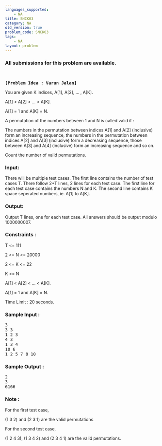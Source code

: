 ```yaml
---
languages_supported:
    - NA
title: SNCK03
category: NA
old_version: true
problem_code: SNCK03
tags:
    - NA
layout: problem
---
```

###  All submissions for this problem are available. 

<pre><br></br><b>[Problem Idea : Varun Jalan]</b>
</pre>
You are given K indices, A\[1\], A\[2\], ... , A\[K\].

A\[1\] &lt; A\[2\] &lt; ... &lt; A\[K\].

A\[1\] = 1 and A\[K\] = N.

A permutation of the numbers between 1 and N is called valid if :

The numbers in the permutation between indices A\[1\] and A\[2\] (inclusive) form an increasing sequence, the numbers in the permutation between indices A\[2\] and A\[3\] (inclusive) form a decreasing sequence, those between A\[3\] and A\[4\] (inclusive) form an increasing sequence and so on.

Count the number of valid permutations.

### Input:

There will be multiple test cases. The first line contains the number of test cases T. There follow 2\*T lines, 2 lines for each test case. The first line for each test case contains the numbers N and K. The second line contains K space seperated numbers, ie. A\[1\] to A\[K\].

### Output:

Output T lines, one for each test case. All answers should be output modulo 1000000007.

### Constraints :

T &lt;= 111

2 &lt;= N &lt;= 20000

2 &lt;= K &lt;= 22

K &lt;= N

A\[1\] &lt; A\[2\] &lt; ... &lt; A\[K\].

A\[1\] = 1 and A\[K\] = N.

Time Limit : 20 seconds.

### Sample Input :

<pre>3
3 3
1 2 3
4 3
1 3 4
10 6
1 2 5 7 8 10
</pre>
### Sample Output :

<pre>2
3
6166
</pre>
### Note :

For the first test case,

(1 3 2) and (2 3 1) are the valid permutations.

For the second test case,

(1 2 4 3), (1 3 4 2) and (2 3 4 1) are the valid permutations.
